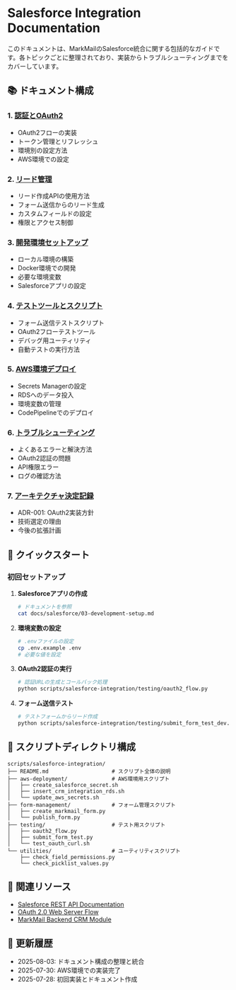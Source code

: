 # Salesforce Integration Documentation

このドキュメントは、MarkMailのSalesforce統合に関する包括的なガイドです。各トピックごとに整理されており、実装からトラブルシューティングまでをカバーしています。

## 📚 ドキュメント構成

### 1. [認証とOAuth2](./01-authentication.md)

- OAuth2フローの実装
- トークン管理とリフレッシュ
- 環境別の設定方法
- AWS環境での設定

### 2. [リード管理](./02-lead-management.md)

- リード作成APIの使用方法
- フォーム送信からのリード生成
- カスタムフィールドの設定
- 権限とアクセス制御

### 3. [開発環境セットアップ](./03-development-setup.md)

- ローカル環境の構築
- Docker環境での開発
- 必要な環境変数
- Salesforceアプリの設定

### 4. [テストツールとスクリプト](./04-testing-tools.md)

- フォーム送信テストスクリプト
- OAuth2フローテストツール
- デバッグ用ユーティリティ
- 自動テストの実行方法

### 5. [AWS環境デプロイ](./05-aws-deployment.md)

- Secrets Managerの設定
- RDSへのデータ投入
- 環境変数の管理
- CodePipelineでのデプロイ

### 6. [トラブルシューティング](./06-troubleshooting.md)

- よくあるエラーと解決方法
- OAuth2認証の問題
- API権限エラー
- ログの確認方法

### 7. [アーキテクチャ決定記録](./07-architecture-decisions.md)

- ADR-001: OAuth2実装方針
- 技術選定の理由
- 今後の拡張計画

## 🚀 クイックスタート

### 初回セットアップ

1. **Salesforceアプリの作成**

   ```bash
   # ドキュメントを参照
   cat docs/salesforce/03-development-setup.md
   ```

2. **環境変数の設定**

   ```bash
   # .envファイルの設定
   cp .env.example .env
   # 必要な値を設定
   ```

3. **OAuth2認証の実行**

   ```bash
   # 認証URLの生成とコールバック処理
   python scripts/salesforce-integration/testing/oauth2_flow.py
   ```

4. **フォーム送信テスト**
   ```bash
   # テストフォームからリード作成
   python scripts/salesforce-integration/testing/submit_form_test_dev.py
   ```

## 📁 スクリプトディレクトリ構成

```
scripts/salesforce-integration/
├── README.md                    # スクリプト全体の説明
├── aws-deployment/              # AWS環境用スクリプト
│   ├── create_salesforce_secret.sh
│   ├── insert_crm_integration_rds.sh
│   └── update_aws_secrets.sh
├── form-management/             # フォーム管理スクリプト
│   ├── create_markmail_form.py
│   └── publish_form.py
├── testing/                     # テスト用スクリプト
│   ├── oauth2_flow.py
│   ├── submit_form_test.py
│   └── test_oauth_curl.sh
└── utilities/                   # ユーティリティスクリプト
    ├── check_field_permissions.py
    └── check_picklist_values.py
```

## 🔗 関連リソース

- [Salesforce REST API Documentation](https://developer.salesforce.com/docs/atlas.en-us.api_rest.meta/api_rest/)
- [OAuth 2.0 Web Server Flow](https://help.salesforce.com/s/articleView?id=sf.remoteaccess_oauth_web_server_flow.htm)
- [MarkMail Backend CRM Module](../../backend/src/crm/)

## 📝 更新履歴

- 2025-08-03: ドキュメント構成の整理と統合
- 2025-07-30: AWS環境での実装完了
- 2025-07-28: 初回実装とドキュメント作成
